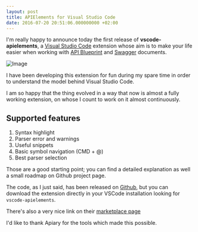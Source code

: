 ```yaml
---
layout: post
title: APIElements for Visual Studio Code
date: 2016-07-20 20:51:06.000000000 +02:00
---
```


I'm really happy to announce today the first release of **vscode-apielements**, a [Visual Studio Code](https://code.visualstudio.com) extension whose aim is to make your life easier when working with [API Blueprint](https://apiblueprint.org) and [Swagger](https://swagger.io) documents.

![Image](https://cdn.rawgit.com/XVincentX/vscode-apielements/XVincentX/goToSymbol/screenshot.png)

I have been developing this extension for fun during my spare time in order to understand the model behind Visual Studio Code.

I am so happy that the thing evolved in a way that now is almost a fully working extension, on whose I count to work on it almost continuously.

## Supported features

1. Syntax highlight
2. Parser error and warnings
3. Useful snippets
4. Basic symbol navigation (CMD + @)
5. Best parser selection

Those are a good starting point; you can find a detailed explanation as well a small roadmap on Github project page.

The code, as I just said, has been released on [Github](https://github.com/XVincentX/vscode-apielements), but you can download the extension directly in your VSCode installation looking for `vscode-apielements`.

There's also a very nice link on their [marketplace page](https://marketplace.visualstudio.com/items?itemName=vncz.vscode-apielements)

I'd like to thank Apiary for the tools which made this possible.
